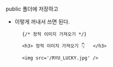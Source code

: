 
public 폴더에 저장하고 



- 이렇게 꺼내서 쓰면 된다. 
```
      {/* 정적 이미지 가져오기 */}

      <h3> 정적 이미지 가져오기 👇   </h3>

      <img src='/RYU_LUCKY.jpg' />
```